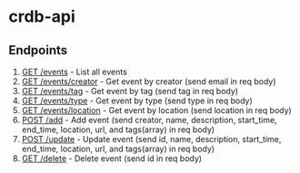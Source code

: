 # crdb-api

## Endpoints
1. [GET /events](#get-/events) - List all events
2. [GET /events/creator](#get-/events/creator) - Get event by creator (send email in req body)
3. [GET /events/tag](#get-/events/tag) - Get event by tag (send tag in req body)
4. [GET /events/type](#get-/events/type) - Get event by type (send type in req body)
5. [GET /events/location](#get-/events/location) - Get event by location (send location in req body)
6. [POST /add](#post-/add) - Add event (send creator, name, description, start_time, end_time, location, url, and tags(array) in req body)
7. [POST /update](#post-/update) - Update event (send id, name, description, start_time, end_time, location, url, and tags(array) in req body)
8. [GET /delete](#get-/delete) - Delete event (send id in req body)
